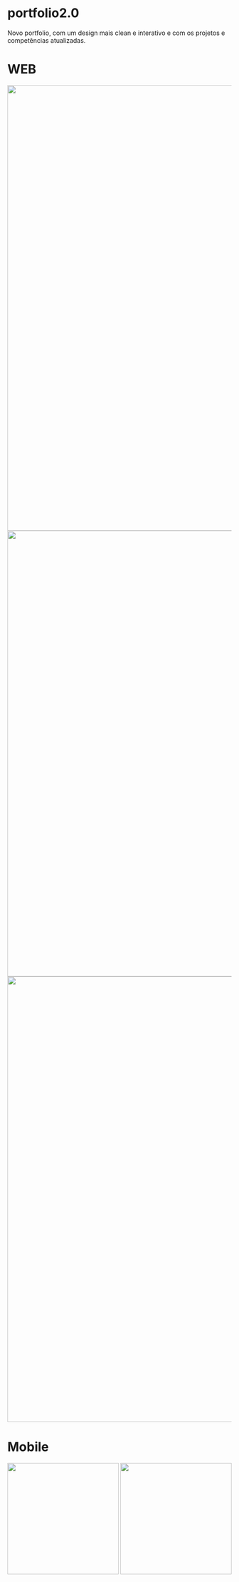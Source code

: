 # portfolio2.0
Novo portfolio, com um design mais clean e interativo e com os projetos e competências atualizadas.

<h1>WEB</h1>
<div align="center">
    <img length="750" width="1000" src="https://user-images.githubusercontent.com/88911545/219493545-ae32bab4-7723-4c5c-8469-d04a6c984791.png"/>
</div> 

<div align="center">
    <img length="750" width="1000" src="https://user-images.githubusercontent.com/88911545/219494063-7e891dc6-6d42-4551-99bd-5f8ca60895d6.png"/>
</div> 

<div align="center">
    <img length="750" width="1000" src="https://user-images.githubusercontent.com/88911545/219494066-20b65d63-57d0-43d9-95a6-b25d21aeef66.png"/>
</div> 

<h1>Mobile</h1>

<div align="center">
    <img length="500" width="250" src="https://user-images.githubusercontent.com/88911545/219494059-962b0c6c-0b78-4aca-95cf-7a3bf1846674.png"/>
    <img length="500" width="250" src="https://user-images.githubusercontent.com/88911545/219494062-9c608aad-2aa1-4023-8d29-55943235c117.png"/>
</div> 


